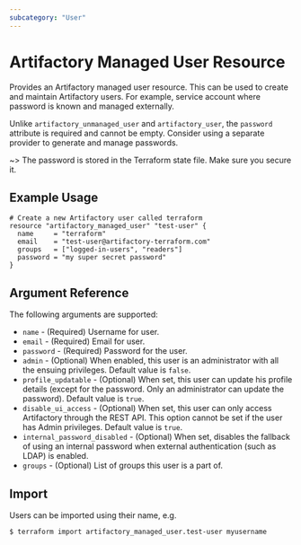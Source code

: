 ```yaml
---
subcategory: "User"
---
```

# Artifactory Managed User Resource

Provides an Artifactory managed user resource. This can be used to create and maintain Artifactory users. For example, service account where password is known and managed externally.

Unlike `artifactory_unmanaged_user` and `artifactory_user`, the `password` attribute is required and cannot be empty.
Consider using a separate provider to generate and manage passwords. 

~> The password is stored in the Terraform state file. Make sure you secure it. 

## Example Usage

```hcl
# Create a new Artifactory user called terraform
resource "artifactory_managed_user" "test-user" {
  name     = "terraform"
  email    = "test-user@artifactory-terraform.com"
  groups   = ["logged-in-users", "readers"]
  password = "my super secret password"
}
```

## Argument Reference

The following arguments are supported:

* `name` - (Required) Username for user.
* `email` - (Required) Email for user.
* `password` - (Required) Password for the user.
* `admin` - (Optional) When enabled, this user is an administrator with all the ensuing privileges. Default value is `false`.
* `profile_updatable` - (Optional) When set, this user can update his profile details (except for the password. Only an administrator can update the password). Default value is `true`.
* `disable_ui_access` - (Optional) When set, this user can only access Artifactory through the REST API. This option cannot be set if the user has Admin privileges. Default value is `true`.
* `internal_password_disabled` - (Optional) When set, disables the fallback of using an internal password when external authentication (such as LDAP) is enabled.
* `groups` - (Optional) List of groups this user is a part of.

## Import

Users can be imported using their name, e.g.

```
$ terraform import artifactory_managed_user.test-user myusername
```
